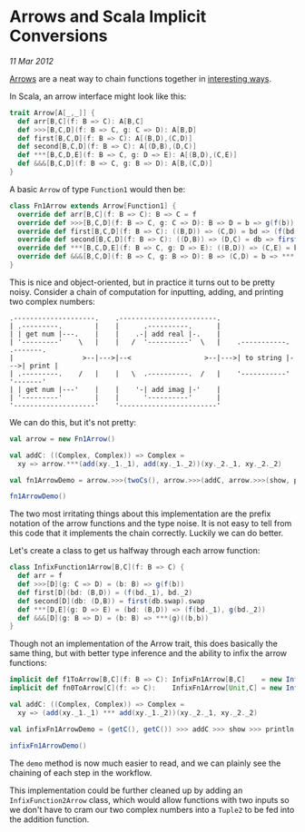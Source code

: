# Arrows and Scala Implicit Conversions

_11 Mar 2012_

[Arrows](http://en.wikipedia.org/wiki/Arrows_in_functional_programming) are a neat way to chain functions together in [interesting ways](http://www.haskell.org/arrows/).

In Scala, an arrow interface might look like this:

```scala
trait Arrow[A[_,_]] {
  def arr[B,C](f: B => C): A[B,C]
  def >>>[B,C,D](f: B => C, g: C => D): A[B,D]
  def first[B,C,D](f: B => C): A[(B,D),(C,D)]
  def second[B,C,D](f: B => C): A[(D,B),(D,C)]
  def ***[B,C,D,E](f: B => C, g: D => E): A[(B,D),(C,E)]
  def &&&[B,C,D](f: B => C, g: B => D): A[B,(C,D)]
}
```

A basic `Arrow` of type `Function1` would then be:

```scala
class Fn1Arrow extends Arrow[Function1] {
  override def arr[B,C](f: B => C): B => C = f
  override def >>>[B,C,D](f: B => C, g: C => D): B => D = b => g(f(b))
  override def first[B,C,D](f: B => C): ((B,D)) => (C,D) = bd => (f(bd._1), bd._2)
  override def second[B,C,D](f: B => C): ((D,B)) => (D,C) = db => first(f)(db.swap).swap
  override def ***[B,C,D,E](f: B => C, g: D => E): ((B,D)) => (C,E) = bd => (f(bd._1), g(bd._2))
  override def &&&[B,C,D](f: B => C, g: B => D): B => (C,D) = b => ***(f, g)((b,b))
}
```

This is nice and object-oriented, but in practice it turns out to be pretty noisy. Consider a chain of computation for inputting, adding, and printing two complex numbers:

```
.--------------------.    .------------------------.
| .---------.        |    |      .----------.      |
| | get num |---.    |    |    .-| add real |-.    |
| '---------'    \   |    |   /  '----------'  \   |    .-----------.    .-------.
|                 >--|--->|--<                  >--|--->| to string |--->| print |
| .---------.    /   |    |   \  .----------.  /   |    '-----------'    '-------'
| | get num |---'    |    |    '-| add imag |-'    |
| '---------'        |    |      '----------'      |
'--------------------'    '------------------------'
```

We can do this, but it's not pretty:

```scala
val arrow = new Fn1Arrow()

val addC: ((Complex, Complex)) => Complex =
  xy => arrow.***(add(xy._1._1), add(xy._1._2))(xy._2._1, xy._2._2)

val fn1ArrowDemo = arrow.>>>(twoCs(), arrow.>>>(addC, arrow.>>>(show, println)))

fn1ArrowDemo()
```

The two most irritating things about this implementation are the prefix notation of the arrow functions and the type noise. It is not easy to tell from this code that it implements the chain correctly. Luckily we can do better.

Let's create a class to get us halfway through each arrow function:

```scala
class InfixFunction1Arrow[B,C](f: B => C) {
  def arr = f
  def >>>[D](g: C => D) = (b: B) => g(f(b))
  def first[D](bd: (B,D)) = (f(bd._1), bd._2)
  def second[D](db: (D,B)) = first(db.swap).swap
  def ***[D,E](g: D => E) = (bd: (B,D)) => (f(bd._1), g(bd._2))
  def &&&[D](g: B => D) = (b: B) => ***(g)((b,b))
}
```

Though not an implementation of the Arrow trait, this does basically the same thing, but with better type inference and the ability to infix the arrow functions:

```scala
implicit def f1ToArrow[B,C](f: B => C): InfixFn1Arrow[B,C]    = new InfixFn1Arrow(f)
implicit def fn0ToArrow[C](f: => C):    InfixFn1Arrow[Unit,C] = new InfixFn1Arrow(Unit => f)

val addC: ((Complex, Complex)) => Complex =
  xy => (add(xy._1._1) *** add(xy._1._2))(xy._2._1, xy._2._2)

val infixFn1ArrowDemo = (getC(), getC()) >>> addC >>> show >>> println

infixFn1ArrowDemo()
```

The `demo` method is now much easier to read, and we can plainly see the chaining of each step in the workflow.

This implementation could be further cleaned up by adding an `InfixFunction2Arrow` class, which would allow functions with two inputs so we don't have to cram our two complex numbers into a `Tuple2` to be fed into the addition function. 
